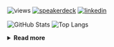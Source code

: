 ![views](https://komarev.com/ghpvc/?username=chck&color=blueviolet)
[![speakerdeck](https://img.shields.io/badge/Speaker_Deck-chck-8a2be2?style=flat-square&logo=speaker-deck)](https://speakerdeck.com/chck)
[![linkedin](https://img.shields.io/badge/LinkedIn-chck-8a2be2?style=flat-square&logo=linkedin)](https://www.linkedin.com/in/chck/)

<p align="left"> 
  <img alt="GitHub Stats" align="center" height="150" src="https://github-readme-stats-nine-umber-51.vercel.app/api?username=chck&count_private=true&show_icons=true&hide_title=true&theme=buefy" />
  <img alt="Top Langs" align="center" height="150" src="https://github-readme-stats-nine-umber-51.vercel.app/api/top-langs/?username=chck&layout=compact&count_private=true&show_icons=true&hide_title=true&theme=buefy" />
</p>

<details>
  <summary><b>Read more</b></summary>
  <br>

  <!--START_SECTION:waka-->
**🐱 My GitHub Data** 

> 📦 83.0 kB Used in GitHub's Storage 
 > 
> 🏆 492 Contributions in the Year 2024
 > 
> 💼 Opted to Hire
 > 
> 📜 133 Public Repositories 
 > 
> 🔑 22 Private Repositories 
 > 
**I'm a Night 🦉** 

```text
🌞 Morning                887 commits         ███░░░░░░░░░░░░░░░░░░░░░░   13.30 % 
🌆 Daytime                2104 commits        ████████░░░░░░░░░░░░░░░░░   31.55 % 
🌃 Evening                1956 commits        ███████░░░░░░░░░░░░░░░░░░   29.33 % 
🌙 Night                  1721 commits        ██████░░░░░░░░░░░░░░░░░░░   25.81 % 
```
📅 **I'm Most Productive on Thursday** 

```text
Monday                   1323 commits        █████░░░░░░░░░░░░░░░░░░░░   19.84 % 
Tuesday                  1047 commits        ████░░░░░░░░░░░░░░░░░░░░░   15.70 % 
Wednesday                1107 commits        ████░░░░░░░░░░░░░░░░░░░░░   16.60 % 
Thursday                 1558 commits        ██████░░░░░░░░░░░░░░░░░░░   23.37 % 
Friday                   670 commits         ███░░░░░░░░░░░░░░░░░░░░░░   10.05 % 
Saturday                 395 commits         █░░░░░░░░░░░░░░░░░░░░░░░░   05.92 % 
Sunday                   568 commits         ██░░░░░░░░░░░░░░░░░░░░░░░   08.52 % 
```


📊 **This Week I Spent My Time On** 

```text
💬 Programming Languages: 
Bash                     37 mins             ███████████████████░░░░░░   74.75 % 
YAML                     5 mins              ███░░░░░░░░░░░░░░░░░░░░░░   10.92 % 
TOML                     3 mins              ██░░░░░░░░░░░░░░░░░░░░░░░   07.27 % 
SQL                      3 mins              ██░░░░░░░░░░░░░░░░░░░░░░░   06.40 % 
PHP                      0 secs              ░░░░░░░░░░░░░░░░░░░░░░░░░   00.54 % 

🔥 Editors: 
Neovim                   49 mins             █████████████████████████   100.00 % 
```

**I Mostly Code in Python** 

```text
Python                   45 repos            █████████░░░░░░░░░░░░░░░░   34.88 % 
Jupyter Notebook         19 repos            ████░░░░░░░░░░░░░░░░░░░░░   14.73 % 
Rust                     7 repos             █░░░░░░░░░░░░░░░░░░░░░░░░   05.43 % 
TypeScript               4 repos             █░░░░░░░░░░░░░░░░░░░░░░░░   03.10 % 
Astro                    1 repo              ░░░░░░░░░░░░░░░░░░░░░░░░░   00.78 % 
```



**Timeline**

![Lines of Code chart](https://raw.githubusercontent.com/chck/chck/main/assets/bar_graph.png)


 Last Updated on 2024-09-01 02:00 UTC
<!--END_SECTION:waka-->
</details>

